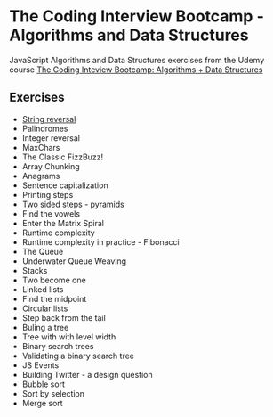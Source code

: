 # The Coding Interview Bootcamp - Algorithms and Data Structures

JavaScript Algorithms and Data Structures exercises from the Udemy course [The Coding Inteview Bootcamp: Algorithms + Data Structures](https://www.udemy.com/course/coding-interview-bootcamp-algorithms-and-data-structure/)

## Exercises

- [String reversal](https://github.com/narcisabadea/The-Coding-Interview-Bootcamp-Algorithms-Data-Structures/blob/main/reversestring)
- Palindromes
- Integer reversal
- MaxChars
- The Classic FizzBuzz!
- Array Chunking
- Anagrams
- Sentence capitalization
- Printing steps
- Two sided steps - pyramids
- Find the vowels
- Enter the Matrix Spiral
- Runtime complexity
- Runtime complexity in practice - Fibonacci
- The Queue
- Underwater Queue Weaving
- Stacks
- Two become one
- Linked lists
- Find the midpoint
- Circular lists
- Step back from the tail
- Buling a tree
- Tree with with level width
- Binary search trees
- Validating a binary search tree
- JS Events
- Building Twitter - a design question
- Bubble sort
- Sort by selection
- Merge sort
